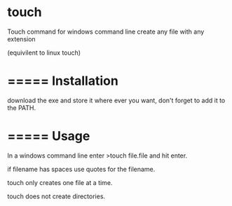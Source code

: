 touch
=====

Touch command for windows command line create any file with any extension

(equivilent to linux touch)

=====
Installation
=====
download the exe and store it where ever you want, don't forget to add it to the PATH.

=====
Usage
=====
In a windows command line enter >touch file.file and hit enter.

if filename has spaces use quotes for the filename.

touch only creates one file at a time.

touch does not create directories.

